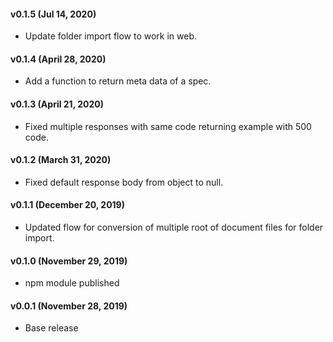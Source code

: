 #### v0.1.5 (Jul 14, 2020)
* Update folder import flow to work in web.

#### v0.1.4 (April 28, 2020)
* Add a function to return meta data of a spec.

#### v0.1.3 (April 21, 2020)
* Fixed multiple responses with same code returning example with 500 code.

#### v0.1.2 (March 31, 2020)
* Fixed default response body from object to null.

#### v0.1.1 (December 20, 2019)
* Updated flow for conversion of multiple root of document files for folder import.

#### v0.1.0 (November 29, 2019)
* npm module published

#### v0.0.1 (November 28, 2019)
* Base release